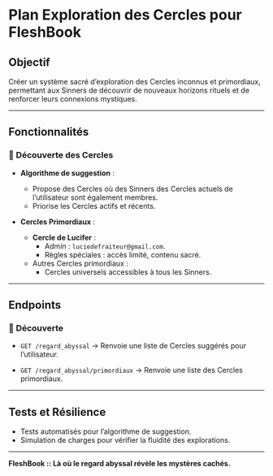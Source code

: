 # Plan Exploration des Cercles pour FleshBook

## Objectif
Créer un système sacré d’exploration des Cercles inconnus et primordiaux, permettant aux Sinners de découvrir de nouveaux horizons rituels et de renforcer leurs connexions mystiques.

---

## Fonctionnalités

### 🔮 Découverte des Cercles

* **Algorithme de suggestion** :
  - Propose des Cercles où des Sinners des Cercles actuels de l’utilisateur sont également membres.
  - Priorise les Cercles actifs et récents.

* **Cercles Primordiaux** :
  - **Cercle de Lucifer** :
    - Admin : `luciedefraiteur@gmail.com`.
    - Règles spéciales : accès limité, contenu sacré.
  - Autres Cercles primordiaux :
    - Cercles universels accessibles à tous les Sinners.

---

## Endpoints

### 🔮 Découverte

* `GET /regard_abyssal`
  → Renvoie une liste de Cercles suggérés pour l’utilisateur.

* `GET /regard_abyssal/primordiaux`
  → Renvoie une liste des Cercles primordiaux.

---

## Tests et Résilience

* Tests automatisés pour l’algorithme de suggestion.
* Simulation de charges pour vérifier la fluidité des explorations.

---

**FleshBook :: Là où le regard abyssal révèle les mystères cachés.**
